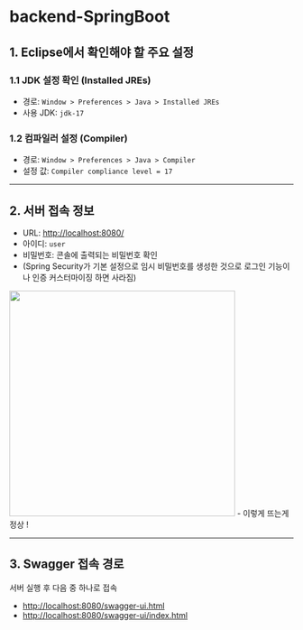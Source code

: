 # backend-SpringBoot

## 1. Eclipse에서 확인해야 할 주요 설정

### 1.1 JDK 설정 확인 (Installed JREs)  
- 경로: `Window > Preferences > Java > Installed JREs`  
- 사용 JDK: `jdk-17`

### 1.2 컴파일러 설정 (Compiler)  
- 경로: `Window > Preferences > Java > Compiler`  
- 설정 값: `Compiler compliance level = 17`

---

## 2. 서버 접속 정보

- URL: [http://localhost:8080/](http://localhost:8080/)  
- 아이디: `user`  
- 비밀번호: 콘솔에 출력되는 비밀번호 확인
- (Spring Security가 기본 설정으로 임시 비밀번호를 생성한 것으로 로그인 기능이나 인증 커스터마이징 하면 사라짐)
  
<img src="https://github.com/user-attachments/assets/0e58a2aa-e4c6-484b-926c-0344d5459ecf" width="400"/>
- 이렇게 뜨는게 정상 !

---

## 3. Swagger 접속 경로

서버 실행 후 다음 중 하나로 접속

- [http://localhost:8080/swagger-ui.html](http://localhost:8080/swagger-ui.html)  
- [http://localhost:8080/swagger-ui/index.html](http://localhost:8080/swagger-ui/index.html)
